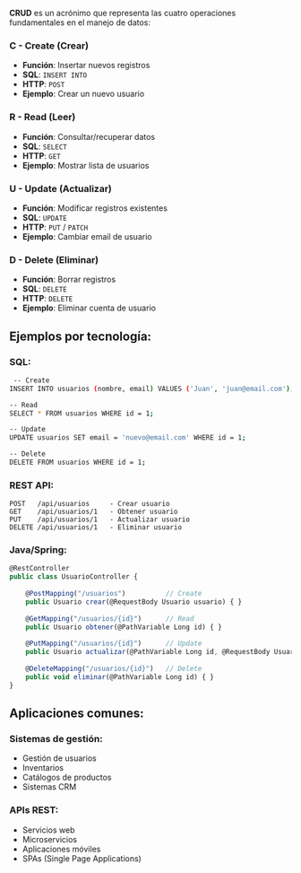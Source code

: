 
**CRUD** es un acrónimo que representa las cuatro operaciones fundamentales en el manejo de datos:

### **C - Create (Crear)**

- **Función**: Insertar nuevos registros
- **SQL**: `INSERT INTO`
- **HTTP**: `POST`
- **Ejemplo**: Crear un nuevo usuario

### **R - Read (Leer)**

- **Función**: Consultar/recuperar datos
- **SQL**: `SELECT`
- **HTTP**: `GET`
- **Ejemplo**: Mostrar lista de usuarios

### **U - Update (Actualizar)**

- **Función**: Modificar registros existentes
- **SQL**: `UPDATE`
- **HTTP**: `PUT` / `PATCH`
- **Ejemplo**: Cambiar email de usuario

### **D - Delete (Eliminar)**

- **Función**: Borrar registros
- **SQL**: `DELETE`
- **HTTP**: `DELETE`
- **Ejemplo**: Eliminar cuenta de usuario

## Ejemplos por tecnología:

### **SQL:**

```bash
 -- Create
INSERT INTO usuarios (nombre, email) VALUES ('Juan', 'juan@email.com');

-- Read
SELECT * FROM usuarios WHERE id = 1;

-- Update
UPDATE usuarios SET email = 'nuevo@email.com' WHERE id = 1;

-- Delete
DELETE FROM usuarios WHERE id = 1;
```

### **REST API:**

```text
POST   /api/usuarios     - Crear usuario
GET    /api/usuarios/1   - Obtener usuario
PUT    /api/usuarios/1   - Actualizar usuario
DELETE /api/usuarios/1   - Eliminar usuario
```

### **Java/Spring:**

```JavaScript
@RestController
public class UsuarioController {
    
    @PostMapping("/usuarios")          // Create
    public Usuario crear(@RequestBody Usuario usuario) { }
    
    @GetMapping("/usuarios/{id}")      // Read
    public Usuario obtener(@PathVariable Long id) { }
    
    @PutMapping("/usuarios/{id}")      // Update
    public Usuario actualizar(@PathVariable Long id, @RequestBody Usuario usuario) { }
    
    @DeleteMapping("/usuarios/{id}")   // Delete
    public void eliminar(@PathVariable Long id) { }
}
```


## Aplicaciones comunes:

### **Sistemas de gestión:**

- Gestión de usuarios
- Inventarios
- Catálogos de productos
- Sistemas CRM

### **APIs REST:**

- Servicios web
- Microservicios
- Aplicaciones móviles
- SPAs (Single Page Applications)
